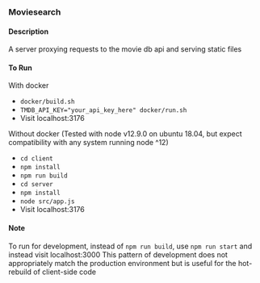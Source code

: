 ### Moviesearch

#### Description

A server proxying requests to the movie db api and serving static files


#### To Run

With docker

- `docker/build.sh`
- `TMDB_API_KEY="your_api_key_here" docker/run.sh`
- Visit localhost:3176



Without docker (Tested with node v12.9.0 on ubuntu 18.04, but expect compatibility with any system running node ^12)

- `cd client`
- `npm install`
- `npm run build`
- `cd server`
- `npm install`
- `node src/app.js`
- Visit localhost:3176


#### Note

To run for development, instead of `npm run build`, use `npm run start` and instead visit localhost:3000
This pattern of development does not appropriately match the production environment but is useful for the hot-rebuild of client-side code